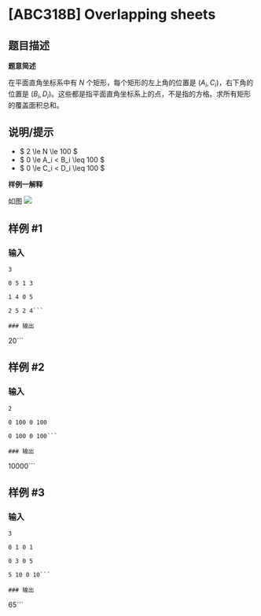 # [ABC318B] Overlapping sheets

## 题目描述

**题意简述**

在平面直角坐标系中有 $N$ 个矩形，每个矩形的左上角的位置是 $(A_i,C_i)$，右下角的位置是 $(B_i,D_i)$。这些都是指平面直角坐标系上的点，不是指的方格。求所有矩形的覆盖面积总和。

## 说明/提示

- $ 2 \le N \le 100 $
- $ 0 \le A_i < B_i \leq 100 $
- $ 0 \le C_i < D_i \leq 100 $

**样例一解释**

如图
![](https://img.atcoder.jp/abc318/ae96bc6fd087f3a2bd615599ed8f51f6.png)

## 样例 #1

### 输入

```
3
0 5 1 3
1 4 0 5
2 5 2 4```

### 输出

```
20```

## 样例 #2

### 输入

```
2
0 100 0 100
0 100 0 100```

### 输出

```
10000```

## 样例 #3

### 输入

```
3
0 1 0 1
0 3 0 5
5 10 0 10```

### 输出

```
65```

